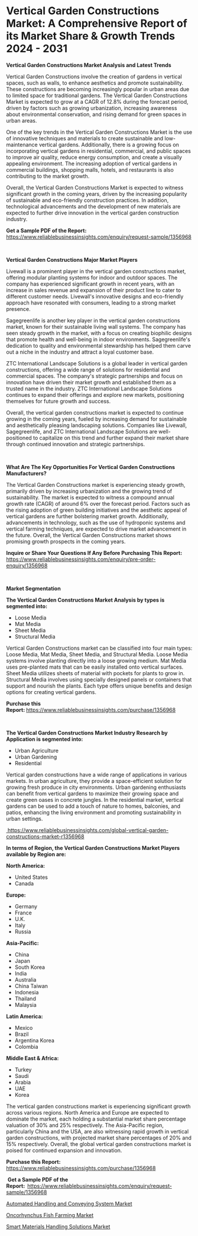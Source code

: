 <p><h1>Vertical Garden Constructions Market: A Comprehensive Report of its Market Share & Growth Trends 2024 - 2031</h1></p><p><strong>Vertical Garden Constructions Market Analysis and Latest Trends</strong></p>
<p><p>Vertical Garden Constructions involve the creation of gardens in vertical spaces, such as walls, to enhance aesthetics and promote sustainability. These constructions are becoming increasingly popular in urban areas due to limited space for traditional gardens. The Vertical Garden Constructions Market is expected to grow at a CAGR of 12.8% during the forecast period, driven by factors such as growing urbanization, increasing awareness about environmental conservation, and rising demand for green spaces in urban areas.</p><p>One of the key trends in the Vertical Garden Constructions Market is the use of innovative techniques and materials to create sustainable and low-maintenance vertical gardens. Additionally, there is a growing focus on incorporating vertical gardens in residential, commercial, and public spaces to improve air quality, reduce energy consumption, and create a visually appealing environment. The increasing adoption of vertical gardens in commercial buildings, shopping malls, hotels, and restaurants is also contributing to the market growth.</p><p>Overall, the Vertical Garden Constructions Market is expected to witness significant growth in the coming years, driven by the increasing popularity of sustainable and eco-friendly construction practices. In addition, technological advancements and the development of new materials are expected to further drive innovation in the vertical garden construction industry.</p></p>
<p><strong>Get a Sample PDF of the Report:&nbsp;</strong> <a href="https://www.reliablebusinessinsights.com/enquiry/request-sample/1356968">https://www.reliablebusinessinsights.com/enquiry/request-sample/1356968</a></p>
<p>&nbsp;</p>
<p><strong>Vertical Garden Constructions Major Market Players</strong></p>
<p><p>Livewall is a prominent player in the vertical garden constructions market, offering modular planting systems for indoor and outdoor spaces. The company has experienced significant growth in recent years, with an increase in sales revenue and expansion of their product line to cater to different customer needs. Livewall's innovative designs and eco-friendly approach have resonated with consumers, leading to a strong market presence.</p><p>Sagegreenlife is another key player in the vertical garden constructions market, known for their sustainable living wall systems. The company has seen steady growth in the market, with a focus on creating biophilic designs that promote health and well-being in indoor environments. Sagegreenlife's dedication to quality and environmental stewardship has helped them carve out a niche in the industry and attract a loyal customer base.</p><p>ZTC International Landscape Solutions is a global leader in vertical garden constructions, offering a wide range of solutions for residential and commercial spaces. The company's strategic partnerships and focus on innovation have driven their market growth and established them as a trusted name in the industry. ZTC International Landscape Solutions continues to expand their offerings and explore new markets, positioning themselves for future growth and success.</p><p>Overall, the vertical garden constructions market is expected to continue growing in the coming years, fueled by increasing demand for sustainable and aesthetically pleasing landscaping solutions. Companies like Livewall, Sagegreenlife, and ZTC International Landscape Solutions are well-positioned to capitalize on this trend and further expand their market share through continued innovation and strategic partnerships.</p></p>
<p>&nbsp;</p>
<p><strong>What Are The Key Opportunities For Vertical Garden Constructions Manufacturers?</strong></p>
<p><p>The Vertical Garden Constructions market is experiencing steady growth, primarily driven by increasing urbanization and the growing trend of sustainability. The market is expected to witness a compound annual growth rate (CAGR) of around 6% over the forecast period. Factors such as the rising adoption of green building initiatives and the aesthetic appeal of vertical gardens are further bolstering market growth. Additionally, advancements in technology, such as the use of hydroponic systems and vertical farming techniques, are expected to drive market advancement in the future. Overall, the Vertical Garden Constructions market shows promising growth prospects in the coming years.</p></p>
<p><strong>Inquire or Share Your Questions If Any Before Purchasing This Report:</strong> <a href="https://www.reliablebusinessinsights.com/enquiry/pre-order-enquiry/1356968">https://www.reliablebusinessinsights.com/enquiry/pre-order-enquiry/1356968</a></p>
<p>&nbsp;</p>
<p><strong>Market Segmentation</strong></p>
<p><strong>The Vertical Garden Constructions Market Analysis by types is segmented into:</strong></p>
<p><ul><li>Loose Media</li><li>Mat Media</li><li>Sheet Media</li><li>Structural Media</li></ul></p>
<p><p>Vertical Garden Constructions market can be classified into four main types: Loose Media, Mat Media, Sheet Media, and Structural Media. Loose Media systems involve planting directly into a loose growing medium. Mat Media uses pre-planted mats that can be easily installed onto vertical surfaces. Sheet Media utilizes sheets of material with pockets for plants to grow in. Structural Media involves using specially designed panels or containers that support and nourish the plants. Each type offers unique benefits and design options for creating vertical gardens.</p></p>
<p><strong>Purchase this Report:&nbsp;</strong><a href="https://www.reliablebusinessinsights.com/purchase/1356968">https://www.reliablebusinessinsights.com/purchase/1356968</a></p>
<p>&nbsp;</p>
<p><strong>The Vertical Garden Constructions Market Industry Research by Application is segmented into:</strong></p>
<p><ul><li>Urban Agriculture</li><li>Urban Gardening</li><li>Residential</li></ul></p>
<p><p>Vertical garden constructions have a wide range of applications in various markets. In urban agriculture, they provide a space-efficient solution for growing fresh produce in city environments. Urban gardening enthusiasts can benefit from vertical gardens to maximize their growing space and create green oases in concrete jungles. In the residential market, vertical gardens can be used to add a touch of nature to homes, balconies, and patios, enhancing the living environment and promoting sustainability in urban settings.</p></p>
<p><a href="https://www.reliablebusinessinsights.com/global-vertical-garden-constructions-market-r1356968">&nbsp;https://www.reliablebusinessinsights.com/global-vertical-garden-constructions-market-r1356968</a></p>
<p><strong>In terms of Region, the Vertical Garden Constructions Market Players available by Region are:</strong></p>
<p>
    <p> <strong> North America: </strong>
        <ul>
            <li>United States</li>
            <li>Canada</li>
        </ul>
        </p> 
    <p> <strong> Europe: </strong>
        <ul>
            <li>Germany</li>
            <li>France</li>
            <li>U.K.</li>
            <li>Italy</li>
            <li>Russia</li>
        </ul>
        </p> 
    <p> <strong> Asia-Pacific: </strong>
        <ul>
            <li>China</li>
            <li>Japan</li>
            <li>South Korea</li>
            <li>India</li>
            <li>Australia</li>
            <li>China Taiwan</li>
            <li>Indonesia</li>
            <li>Thailand</li>
            <li>Malaysia</li>
        </ul>
        </p> 
    <p> <strong> Latin America: </strong>
        <ul>
            <li>Mexico</li>
            <li>Brazil</li>
            <li>Argentina Korea</li>
            <li>Colombia</li>
        </ul>
        </p> 
    <p> <strong> Middle East & Africa: </strong>
        <ul>
            <li>Turkey</li>
            <li>Saudi</li>
            <li>Arabia</li>
            <li>UAE</li>
            <li>Korea</li>
        </ul>
    </p>
    </p>
<p><p>The vertical garden constructions market is experiencing significant growth across various regions. North America and Europe are expected to dominate the market, each holding a substantial market share percentage valuation of 30% and 25% respectively. The Asia-Pacific region, particularly China and the USA, are also witnessing rapid growth in vertical garden constructions, with projected market share percentages of 20% and 15% respectively. Overall, the global vertical garden constructions market is poised for continued expansion and innovation.</p></p>
<p><strong>Purchase this Report: </strong><a href="https://www.reliablebusinessinsights.com/purchase/1356968">https://www.reliablebusinessinsights.com/purchase/1356968</a></p>
<p>&nbsp;<strong>Get a Sample PDF of the Report:&nbsp;&nbsp;</strong><a href="https://www.reliablebusinessinsights.com/enquiry/request-sample/1356968">https://www.reliablebusinessinsights.com/enquiry/request-sample/1356968</a></p>
<p><strong></strong></p>
<p><p><a href="https://github.com/nusratjahan12006/Market-Research-Report-List-1/blob/main/automated-handling-and-conveying-system-market.md">Automated Handling and Conveying System Market</a></p><p><a href="https://github.com/JameTravis/Market-Research-Report-List-6/blob/main/oncorhynchus-fish-farming-market.md">Oncorhynchus Fish Farming Market</a></p><p><a href="https://github.com/mdhefjumiah/Market-Research-Report-List-1/blob/main/smart-materials-handling-solutions-market.md">Smart Materials Handling Solutions Market</a></p></p>